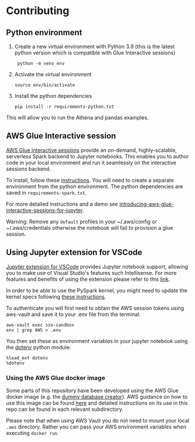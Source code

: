 # Contributing

## Python environment

1. Create a new virtual environment with Python 3.9 (this is the latest python version which is compatible with Glue Interactive sessions)

        python -m venv env

2.  Activate the virtual environment

        source env/bin/activate

3.  Install the python dependencies

        pip install -r requirements-python.txt

This will allow you to run the Athena and pandas examples.

## AWS Glue Interactive session

[AWS Glue interactive sessions](https://docs.aws.amazon.com/glue/latest/dg/interactive-sessions-overview.html) provide an on-demand, highly-scalable, serverless Spark backend to Jupyter notebooks. This enables you to author code in your local environment and run it seamlessly on the interactive sessions backend.

To install, follow these [instructions](https://docs.aws.amazon.com/glue/latest/dg/interactive-sessions.html#interative-sessions-windows-instructions). You will need to create a separate environment from the python environment. The python dependencies are saved in `requirements-spark.txt`.

For more detailed instructions and a demo see [introducing-aws-glue-interactive-sessions-for-jupyter](https://aws.amazon.com/blogs/big-data/introducing-aws-glue-interactive-sessions-for-jupyter/).

Warning: Remove any `default` profiles in your ~/.aws/config or ~/.aws/credentials otherwise the notebook will fail to provision a glue session. 

## Using Jupyter extension for VSCode

[Jupyter extension for VSCode](https://marketplace.visualstudio.com/items?itemName=ms-toolsai.jupyter) provides Jupyter notebook support, allowing you to make use of Visual Studio's features such Intellisense. For more features and benefits of using the extension please refer to this [link](https://code.visualstudio.com/docs/datascience/jupyter-notebooks).

In order to be able to use the PySpark kernel, you might need to update the kernel specs following [these instructions](https://stackoverflow.com/questions/73994337/cannot-find-pyspark-kernel-aws-glue-interactive-sessions-with-vscode).

To authenticate you will first need to obtain the AWS session tokens using aws-vault and save it to your .env file from the terminal:

```
aws-vault exec sso-sandbox
env | grep AWS > .env
```

You then set these as environment variables in your jupyter notebook using the [dotenv](https://github.com/theskumar/python-dotenv) python module:

```
%load_ext dotenv
%dotenv
```

### Using the AWS Glue docker image

Some parts of this repository have been developed using the AWS Glue docker image (e.g. the [dummy database creator](../hudi_vs_iceberg/helpers/dummy_database_creator/)). AWS guidance on how to use this image can be found [here](https://docs.aws.amazon.com/glue/latest/dg/aws-glue-programming-etl-libraries.html#develop-local-docker-image) and detailed instructions on its use in this repo can be found in each relevant subdirectory.

Please note that when using AWS Vault you do not need to mount your local `.aws` directory. Rather you can pass your AWS environment variables when executing `docker run`.
